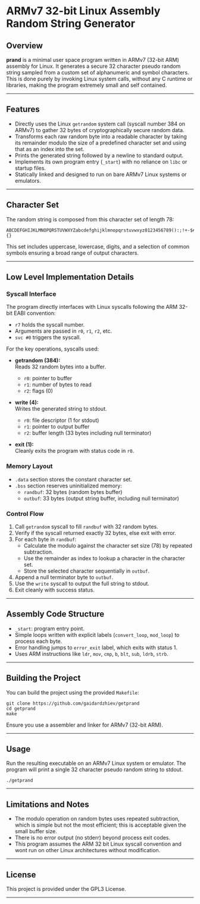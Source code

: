 # ARMv7 32-bit Linux Assembly Random String Generator

## Overview

**prand** is a minimal user space program written in ARMv7 (32-bit ARM) assembly for Linux. It generates a secure 32 character pseudo random string sampled from a custom set of alphanumeric and symbol characters. This is done purely by invoking Linux system calls, without any C runtime or libraries, making the program extremely small and self contained.

---

## Features

- Directly uses the Linux `getrandom` system call (syscall number 384 on ARMv7) to gather 32 bytes of cryptographically secure random data.
- Transforms each raw random byte into a readable character by taking its remainder modulo the size of a predefined character set and using that as an index into the set.
- Prints the generated string followed by a newline to standard output.
- Implements its own program entry (`_start`) with no reliance on `libc` or startup files.
- Statically linked and designed to run on bare ARMv7 Linux systems or emulators.

---

## Character Set

The random string is composed from this character set of length 78:

```
ABCDEFGHIJKLMNOPQRSTUVWXYZabcdefghijklmnopqrstuvwxyz0123456789():;!+-$#@/*={}
```


This set includes uppercase, lowercase, digits, and a selection of common symbols ensuring a broad range of output characters.

---

## Low Level Implementation Details

### Syscall Interface

The program directly interfaces with Linux syscalls following the ARM 32-bit EABI convention:

- `r7` holds the syscall number.
- Arguments are passed in `r0`, `r1`, `r2`, etc.
- `svc #0` triggers the syscall.

For the key operations, syscalls used:

- **getrandom (384):**  
  Reads 32 random bytes into a buffer.  
  - `r0`: pointer to buffer  
  - `r1`: number of bytes to read  
  - `r2`: flags (0)  

- **write (4):**  
  Writes the generated string to stdout.  
  - `r0`: file descriptor (1 for stdout)  
  - `r1`: pointer to output buffer  
  - `r2`: buffer length (33 bytes including null terminator)  

- **exit (1):**  
  Cleanly exits the program with status code in `r0`.

### Memory Layout

- `.data` section stores the constant character set.
- `.bss` section reserves uninitialized memory:
  - `randbuf`: 32 bytes (random bytes buffer)
  - `outbuf`: 33 bytes (output string buffer, including null terminator)

### Control Flow

1. Call `getrandom` syscall to fill `randbuf` with 32 random bytes.
2. Verify if the syscall returned exactly 32 bytes, else exit with error.
3. For each byte in `randbuf`:
   - Calculate the modulo against the character set size (78) by repeated subtraction.
   - Use the remainder as index to lookup a character in the character set.
   - Store the selected character sequentially in `outbuf`.
4. Append a null terminator byte to `outbuf`.
5. Use the `write` syscall to output the full string to stdout.
6. Exit cleanly with success status.

---

## Assembly Code Structure

- `_start`: program entry point.
- Simple loops written with explicit labels (`convert_loop`, `mod_loop`) to process each byte.
- Error handling jumps to `error_exit` label, which exits with status 1.
- Uses ARM instructions like `ldr`, `mov`, `cmp`, `b`, `blt`, `sub`, `ldrb`, `strb`.

---

## Building the Project

You can build the project using the provided `Makefile`:

```
git clone https://github.com/gaidardzhiev/getprand
cd getprand
make
```

Ensure you use a assembler and linker for ARMv7 (32-bit ARM).

---

## Usage

Run the resulting executable on an ARMv7 Linux system or emulator. The program will print a single 32 character pseudo random string to stdout.

```
./getprand
```


---

## Limitations and Notes

- The modulo operation on random bytes uses repeated subtraction, which is simple but not the most efficient; this is acceptable given the small buffer size.
- There is no error output (no stderr) beyond process exit codes.
- This program assumes the ARM 32 bit Linux syscall convention and wont run on other Linux architectures without modification.

---

## License

This project is provided under the GPL3 License.

---

